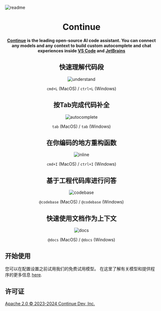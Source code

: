 ![readme](media/readme.png)

<h1 align="center">Continue</h1>

<div align="center">

**[Continue](https://docs.continue.dev) is the leading open-source AI code assistant. You can connect any models and any context to build custom autocomplete and chat experiences inside [VS Code](https://marketplace.visualstudio.com/items?itemName=Continue.continue) and [JetBrains](https://plugins.jetbrains.com/plugin/22707-continue-extension)**

</div>

<div align="center">

## 快速理解代码段

![understand](docs/static/img/understand.gif)

`cmd+L` (MacOS) / `ctrl+L` (Windows)

## 按Tab完成代码补全

![autocomplete](docs/static/img/autocomplete.gif)

`tab` (MacOS) / `tab` (Windows)

## 在你编码的地方重构函数

![inline](docs/static/img/inline.gif)

`cmd+I` (MacOS) / `ctrl+I` (Windows)

## 基于工程代码库进行问答

![codebase](docs/static/img/codebase.gif)

`@codebase` (MacOS) / `@codebase` (Windows)

## 快速使用文档作为上下文

![docs](docs/static/img/docs.gif)

`@docs` (MacOS) / `@docs` (Windows)

</div>

## 开始使用

您可以在配置设置之前试用我们的免费试用模型。
在这里了解有关模型和提供程序的更多信息 [here](https://continue.dev/docs/setup/overview).

## 许可证

[Apache 2.0 © 2023-2024 Continue Dev, Inc.](./LICENSE)
